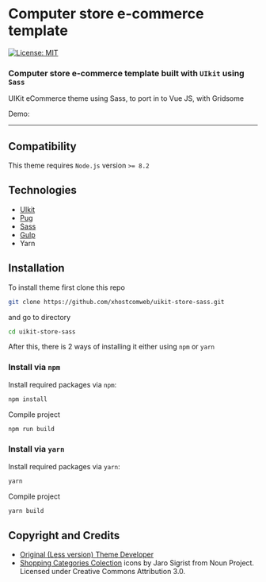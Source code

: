 # Computer store e-commerce template

[![License: MIT](https://img.shields.io/badge/license-MIT-blue.svg)](https://github.com/vkovic/uikit-computer-store-template/blob/master/LICENSE)

### Computer store e-commerce template built with `UIkit` using `Sass`

UIKit eCommerce theme using Sass, to port in to Vue JS, with Gridsome


Demo: 


---

## Compatibility

This theme requires `Node.js` version `>= 8.2`

## Technologies

- [UIkit](https://getuikit.com)
- [Pug](https://pugjs.org)
- [Sass](https://sass-lang.com/)
- [Gulp](https://gulpjs.com)
- Yarn

## Installation

To install theme first clone this repo

```bash
git clone https://github.com/xhostcomweb/uikit-store-sass.git
```

and go to directory

```bash
cd uikit-store-sass
```

After this, there is 2 ways of installing it either using `npm` or `yarn`

### Install via `npm`

Install required packages via `npm`:

```bash
npm install
```

Compile project

```bash
npm run build
```

### Install via `yarn`

Install required packages via `yarn`:

```bash
yarn
```

Compile project

```bash
yarn build
```

## Copyright and Credits

- [Original (Less version) Theme Developer](https://github.com/chekromul)
- [Shopping Categories Colection](https://thenounproject.com/jarosigrist/collection/shopping-categories) icons by
Jaro Sigrist from Noun Project. Licensed under Creative Commons Attribution 3.0.
